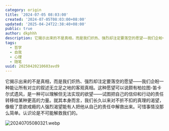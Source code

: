 ```yaml
---
category: origin
title: '2024-07-05 08:03:00'
created: '2024-07-05T08:03:00+08:00'
updated: '2025-04-24T22:38:40+08:00'
public: true
author: dkphhh
description: 它揭示出来的不是真相，而是我们炽热、强烈却注定要落空的愿望——我们企盼一种能让所有对立的叙述无立足之地的客观真相……
tags:
  - 哲学
  - 自我
  - 心理
  - 随笔
uuid: 20250420210603avd9
---
```


它揭示出来的不是真相，而是我们炽热、强烈却注定要落空的愿望——我们企盼一种能让所有对立的叙述无立足之地的客观真相。这种愿望可以说颇有柏拉图-笛卡尔式遗风，是一种可以理解但无法实现的欲望——试图把自己的信仰和行动的责任转移给某种更高的力量。就其本身而言，我们长久以来对不折不扣的真理的渴望，像极了意欲戒瘾的人强烈渴望能有人把他从自己的责任中解救出来。可惜事情没那么简单。认识论是不可能解救我们的。

![20240705080321.webp](https://img.dkphhh.me/20240705080321.webp)
